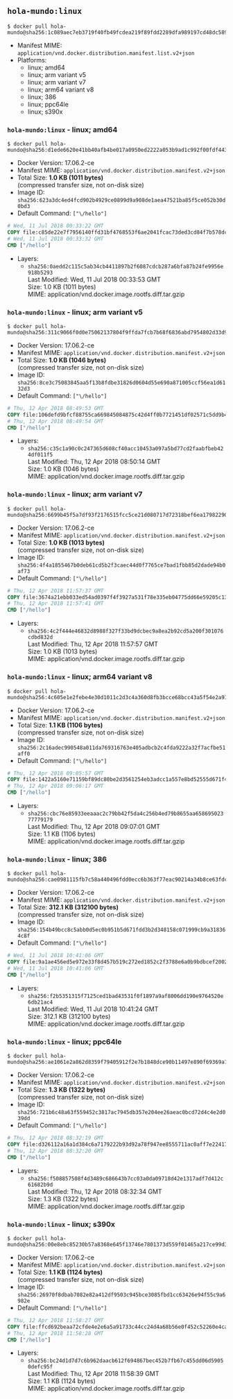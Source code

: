 ## `hola-mundo:linux`

```console
$ docker pull hola-mundo@sha256:1c089aec7eb3719f40fb49fcdea219f89fdd2289dfa989197cd48dc589d6e9fa
```

-	Manifest MIME: `application/vnd.docker.distribution.manifest.list.v2+json`
-	Platforms:
	-	linux; amd64
	-	linux; arm variant v5
	-	linux; arm variant v7
	-	linux; arm64 variant v8
	-	linux; 386
	-	linux; ppc64le
	-	linux; s390x

### `hola-mundo:linux` - linux; amd64

```console
$ docker pull hola-mundo@sha256:d1ede6620e41bb40afb4be017a0950ed2222a053b9ad1c992f00fdf443a2ae58
```

-	Docker Version: 17.06.2-ce
-	Manifest MIME: `application/vnd.docker.distribution.manifest.v2+json`
-	Total Size: **1.0 KB (1011 bytes)**  
	(compressed transfer size, not on-disk size)
-	Image ID: `sha256:623a3dc4ed4fcd902b4929ce0899d9a908de1aea47521ba85f5ce052b30d0bd3`
-	Default Command: `["\/hello"]`

```dockerfile
# Wed, 11 Jul 2018 00:33:22 GMT
COPY file:c85de22e7f7956140ffd31bf4768553f6ae2041fcac73ded3cd84f7b578dcf65 in / 
# Wed, 11 Jul 2018 00:33:32 GMT
CMD ["/hello"]
```

-	Layers:
	-	`sha256:0aedd2c115c5ab34cb4411897b2f6087cdcb287a6bfa87b24fe9956e918b5293`  
		Last Modified: Wed, 11 Jul 2018 00:33:53 GMT  
		Size: 1.0 KB (1011 bytes)  
		MIME: application/vnd.docker.image.rootfs.diff.tar.gzip

### `hola-mundo:linux` - linux; arm variant v5

```console
$ docker pull hola-mundo@sha256:311c9066f0d0e75062137804f9ffda7fcb7b68f6836abd7954802d33d99b5838
```

-	Docker Version: 17.06.2-ce
-	Manifest MIME: `application/vnd.docker.distribution.manifest.v2+json`
-	Total Size: **1.0 KB (1046 bytes)**  
	(compressed transfer size, not on-disk size)
-	Image ID: `sha256:8ce3c75083845aa5f13b8fdbe31826d0604d55e690a871005ccf56ea1d6132d3`
-	Default Command: `["\/hello"]`

```dockerfile
# Thu, 12 Apr 2018 08:49:53 GMT
COPY file:106defd9bfcf88755ca669845084875c42d4ff0b7721451df02571c5dd9b42df in / 
# Thu, 12 Apr 2018 08:49:54 GMT
CMD ["/hello"]
```

-	Layers:
	-	`sha256:c35c1a90c0c247365d608cf40acc10453a097a5bd77cd2faabfbeb424df011f5`  
		Last Modified: Thu, 12 Apr 2018 08:50:14 GMT  
		Size: 1.0 KB (1046 bytes)  
		MIME: application/vnd.docker.image.rootfs.diff.tar.gzip

### `hola-mundo:linux` - linux; arm variant v7

```console
$ docker pull hola-mundo@sha256:6699b45f5a7df93f2176515fcc5ce21d080717d72318bef6ea17982290d4eb43
```

-	Docker Version: 17.06.2-ce
-	Manifest MIME: `application/vnd.docker.distribution.manifest.v2+json`
-	Total Size: **1.0 KB (1013 bytes)**  
	(compressed transfer size, not on-disk size)
-	Image ID: `sha256:4f4a1855467b0deb61cd5b2f3caec44d0f7765ce7bad1fbb85d2dade94b0af73`
-	Default Command: `["\/hello"]`

```dockerfile
# Thu, 12 Apr 2018 11:57:37 GMT
COPY file:3674a21ebb033ed54ad0397f4f3927a531f78e335eb04775dd66e59205c13109 in / 
# Thu, 12 Apr 2018 11:57:41 GMT
CMD ["/hello"]
```

-	Layers:
	-	`sha256:4c2f444e46832d8988f327f33bd9dcbec9a8ea2b92cd5a200f301076cdbd832d`  
		Last Modified: Thu, 12 Apr 2018 11:57:57 GMT  
		Size: 1.0 KB (1013 bytes)  
		MIME: application/vnd.docker.image.rootfs.diff.tar.gzip

### `hola-mundo:linux` - linux; arm64 variant v8

```console
$ docker pull hola-mundo@sha256:4c605e1e2febe4e30d1011c2d3c4a360d8fb3bcce68bcc43a5f54e2a91f420eb
```

-	Docker Version: 17.06.2-ce
-	Manifest MIME: `application/vnd.docker.distribution.manifest.v2+json`
-	Total Size: **1.1 KB (1106 bytes)**  
	(compressed transfer size, not on-disk size)
-	Image ID: `sha256:2c16adec990548a011da769316763e405adbcb2c4fda9222a32f7acfbe51aff0`
-	Default Command: `["\/hello"]`

```dockerfile
# Thu, 12 Apr 2018 09:05:57 GMT
COPY file:1422a5160e71159bf89dc80be2d3561254eb3adcc1a557e8bd52555d671f46bb in / 
# Thu, 12 Apr 2018 09:06:17 GMT
CMD ["/hello"]
```

-	Layers:
	-	`sha256:cbc76e85933eeaaac2c79bb42f5da4c256b4ed79b8655aa65869502377779179`  
		Last Modified: Thu, 12 Apr 2018 09:07:01 GMT  
		Size: 1.1 KB (1106 bytes)  
		MIME: application/vnd.docker.image.rootfs.diff.tar.gzip

### `hola-mundo:linux` - linux; 386

```console
$ docker pull hola-mundo@sha256:cae0981115fb7c58a440496fdd0ecc6b363f77eac90214a34b8ce63fdc7fd12f
```

-	Docker Version: 17.06.2-ce
-	Manifest MIME: `application/vnd.docker.distribution.manifest.v2+json`
-	Total Size: **312.1 KB (312100 bytes)**  
	(compressed transfer size, not on-disk size)
-	Image ID: `sha256:154b49bcc8c5abb0d5ec0b951b5d671fdd3b2d348158c071999cb9a318364c8f`
-	Default Command: `["\/hello"]`

```dockerfile
# Wed, 11 Jul 2018 10:41:06 GMT
COPY file:9a1ae456ed5e972e33f8d457b519c272ed1852c2f3788e6a0b9bdbcef200218b in / 
# Wed, 11 Jul 2018 10:41:06 GMT
CMD ["/hello"]
```

-	Layers:
	-	`sha256:f2b5351315f7125ced1bad43531f0f1897a9af8006dd190e9764520e6db21ac4`  
		Last Modified: Wed, 11 Jul 2018 10:41:24 GMT  
		Size: 312.1 KB (312100 bytes)  
		MIME: application/vnd.docker.image.rootfs.diff.tar.gzip

### `hola-mundo:linux` - linux; ppc64le

```console
$ docker pull hola-mundo@sha256:ae1061e2a862d8359f79405912f2e7b1848dce90b11497e890f69369a75de2a7
```

-	Docker Version: 17.06.2-ce
-	Manifest MIME: `application/vnd.docker.distribution.manifest.v2+json`
-	Total Size: **1.3 KB (1322 bytes)**  
	(compressed transfer size, not on-disk size)
-	Image ID: `sha256:721b6c48a63f559452c3817ac7945db357e204ee26aeac0bcd72d4c4e2d039dd`
-	Default Command: `["\/hello"]`

```dockerfile
# Thu, 12 Apr 2018 08:32:19 GMT
COPY file:d326112a16a1d384c6a7179222b93d92a78f947ee8555711ac0aff7e2241731f in / 
# Thu, 12 Apr 2018 08:32:20 GMT
CMD ["/hello"]
```

-	Layers:
	-	`sha256:f508857508f4d3489c686643b7cc03a0da09718d42e1317adf7d412c61682b9d`  
		Last Modified: Thu, 12 Apr 2018 08:32:34 GMT  
		Size: 1.3 KB (1322 bytes)  
		MIME: application/vnd.docker.image.rootfs.diff.tar.gzip

### `hola-mundo:linux` - linux; s390x

```console
$ docker pull hola-mundo@sha256:00e8ebc85230b57a8368e645f13746e7801373d559f01465a217ce99d3c29d49
```

-	Docker Version: 17.06.2-ce
-	Manifest MIME: `application/vnd.docker.distribution.manifest.v2+json`
-	Total Size: **1.1 KB (1124 bytes)**  
	(compressed transfer size, not on-disk size)
-	Image ID: `sha256:26970f8dbab7082e82a412df9503c945bce3085fbd1cc63426e94f55c9a6982e`
-	Default Command: `["\/hello"]`

```dockerfile
# Thu, 12 Apr 2018 11:58:27 GMT
COPY file:ffcd692beaa72cfde4e2e6a5a91733c44cc24d4a68b56e0f452c52260e4caa87 in / 
# Thu, 12 Apr 2018 11:58:28 GMT
CMD ["/hello"]
```

-	Layers:
	-	`sha256:bc24d1d7d7c6b962daacb612f694867bec452b7fb67c455dd06d59050defc95f`  
		Last Modified: Thu, 12 Apr 2018 11:58:39 GMT  
		Size: 1.1 KB (1124 bytes)  
		MIME: application/vnd.docker.image.rootfs.diff.tar.gzip
